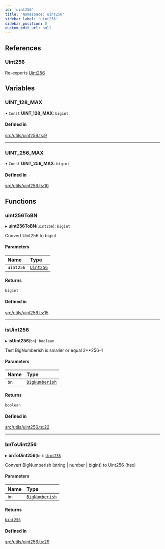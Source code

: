 ```yaml
---
id: 'uint256'
title: 'Namespace: uint256'
sidebar_label: 'uint256'
sidebar_position: 0
custom_edit_url: null
---
```


## References

### Uint256

Re-exports [Uint256](../interfaces/types.Uint256.md)

## Variables

### UINT_128_MAX

• `Const` **UINT_128_MAX**: `bigint`

#### Defined in

[src/utils/uint256.ts:9](https://github.com/starknet-io/starknet.js/blob/v5.29.0/src/utils/uint256.ts#L9)

---

### UINT_256_MAX

• `Const` **UINT_256_MAX**: `bigint`

#### Defined in

[src/utils/uint256.ts:10](https://github.com/starknet-io/starknet.js/blob/v5.29.0/src/utils/uint256.ts#L10)

## Functions

### uint256ToBN

▸ **uint256ToBN**(`uint256`): `bigint`

Convert Uint256 to bigint

#### Parameters

| Name      | Type                                        |
| :-------- | :------------------------------------------ |
| `uint256` | [`Uint256`](../interfaces/types.Uint256.md) |

#### Returns

`bigint`

#### Defined in

[src/utils/uint256.ts:15](https://github.com/starknet-io/starknet.js/blob/v5.29.0/src/utils/uint256.ts#L15)

---

### isUint256

▸ **isUint256**(`bn`): `boolean`

Test BigNumberish is smaller or equal 2\*\*256-1

#### Parameters

| Name | Type                                    |
| :--- | :-------------------------------------- |
| `bn` | [`BigNumberish`](types.md#bignumberish) |

#### Returns

`boolean`

#### Defined in

[src/utils/uint256.ts:22](https://github.com/starknet-io/starknet.js/blob/v5.29.0/src/utils/uint256.ts#L22)

---

### bnToUint256

▸ **bnToUint256**(`bn`): [`Uint256`](../interfaces/types.Uint256.md)

Convert BigNumberish (string | number | bigint) to Uint256 (hex)

#### Parameters

| Name | Type                                    |
| :--- | :-------------------------------------- |
| `bn` | [`BigNumberish`](types.md#bignumberish) |

#### Returns

[`Uint256`](../interfaces/types.Uint256.md)

#### Defined in

[src/utils/uint256.ts:29](https://github.com/starknet-io/starknet.js/blob/v5.29.0/src/utils/uint256.ts#L29)
